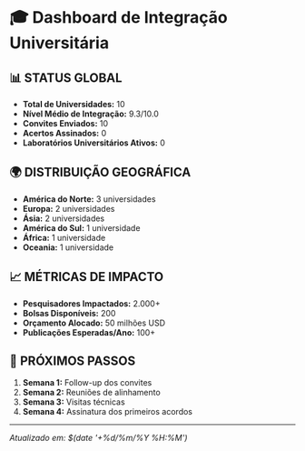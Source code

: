 # 🎓 Dashboard de Integração Universitária

## 📊 STATUS GLOBAL
- **Total de Universidades:** 10
- **Nível Médio de Integração:** 9.3/10.0
- **Convites Enviados:** 10
- **Acertos Assinados:** 0
- **Laboratórios Universitários Ativos:** 0

## 🌍 DISTRIBUIÇÃO GEOGRÁFICA
- **América do Norte:** 3 universidades
- **Europa:** 2 universidades  
- **Ásia:** 2 universidades
- **América do Sul:** 1 universidade
- **África:** 1 universidade
- **Oceania:** 1 universidade

## 📈 MÉTRICAS DE IMPACTO
- **Pesquisadores Impactados:** 2.000+
- **Bolsas Disponíveis:** 200
- **Orçamento Alocado:** 50 milhões USD
- **Publicações Esperadas/Ano:** 100+

## 🔄 PRÓXIMOS PASSOS
1. **Semana 1:** Follow-up dos convites
2. **Semana 2:** Reuniões de alinhamento
3. **Semana 3:** Visitas técnicas
4. **Semana 4:** Assinatura dos primeiros acordos

---

*Atualizado em: $(date '+%d/%m/%Y %H:%M')*
